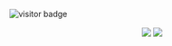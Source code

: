 <!-- ![visitor badge](https://visitor-badge.glitch.me/badge?page_id=siddarthkay.visitor-badge) -->
![visitor badge](https://komarev.com/ghpvc/?username=siddarthkay&label=Profile%20views&color=0e75b6&style=flat)

<p align="center">
  <img align="center" src="https://github-readme-stats-git-masterrstaa-rickstaa.vercel.app/api?username=siddarthkay&show_icons=true&title_color=63cda9&icon_color=63cda9"/>
  <img align="center" src="https://github-readme-stats-git-masterrstaa-rickstaa.vercel.app/api/top-langs/?username=siddarthkay&layout=compact&title_color=63cda9&hide=html"/>
</p>

